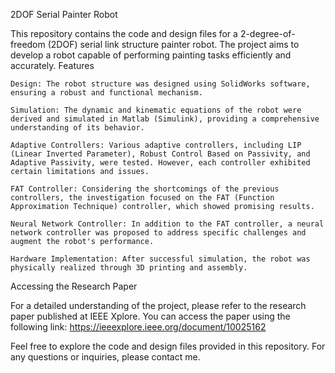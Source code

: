 2DOF Serial Painter Robot

This repository contains the code and design files for a 2-degree-of-freedom (2DOF) serial link structure painter robot. The project aims to develop a robot capable of performing painting tasks efficiently and accurately.
Features

    Design: The robot structure was designed using SolidWorks software, ensuring a robust and functional mechanism.

    Simulation: The dynamic and kinematic equations of the robot were derived and simulated in Matlab (Simulink), providing a comprehensive understanding of its behavior.

    Adaptive Controllers: Various adaptive controllers, including LIP (Linear Inverted Parameter), Robust Control Based on Passivity, and Adaptive Passivity, were tested. However, each controller exhibited certain limitations and issues.

    FAT Controller: Considering the shortcomings of the previous controllers, the investigation focused on the FAT (Function Approximation Technique) controller, which showed promising results.

    Neural Network Controller: In addition to the FAT controller, a neural network controller was proposed to address specific challenges and augment the robot's performance.

    Hardware Implementation: After successful simulation, the robot was physically realized through 3D printing and assembly.

Accessing the Research Paper

For a detailed understanding of the project, please refer to the research paper published at IEEE Xplore. You can access the paper using the following link: https://ieeexplore.ieee.org/document/10025162

Feel free to explore the code and design files provided in this repository. For any questions or inquiries, please contact me.
